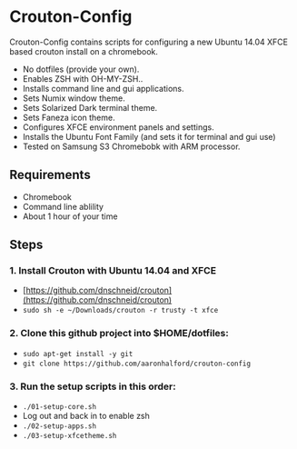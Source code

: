 Crouton-Config
==============

Crouton-Config contains scripts for configuring a new Ubuntu 14.04 XFCE based crouton install on a chromebook.

* No dotfiles (provide your own).
* Enables ZSH with OH-MY-ZSH..
* Installs command line and gui applications.
* Sets Numix window theme.
* Sets Solarized Dark terminal theme.
* Sets Faneza icon theme.
* Configures XFCE environment panels and settings.
* Installs the Ubuntu Font Family (and sets it for terminal and gui use)
* Tested on Samsung S3 Chromebobk with ARM processor.

Requirements
------------

* Chromebook
* Command line ablility
* About 1 hour of your time

Steps
-----

### 1. Install Crouton with Ubuntu 14.04 and XFCE

* [https://github.com/dnschneid/crouton](https://github.com/dnschneid/crouton)
* `sudo sh -e ~/Downloads/crouton -r trusty -t xfce`

### 2. Clone this github project into $HOME/dotfiles:

* `sudo apt-get install -y git`
* `git clone https://github.com/aaronhalford/crouton-config`

### 3. Run the setup scripts in this order:

* `./01-setup-core.sh`
* Log out and back in to enable zsh
* `./02-setup-apps.sh`
* `./03-setup-xfcetheme.sh`

